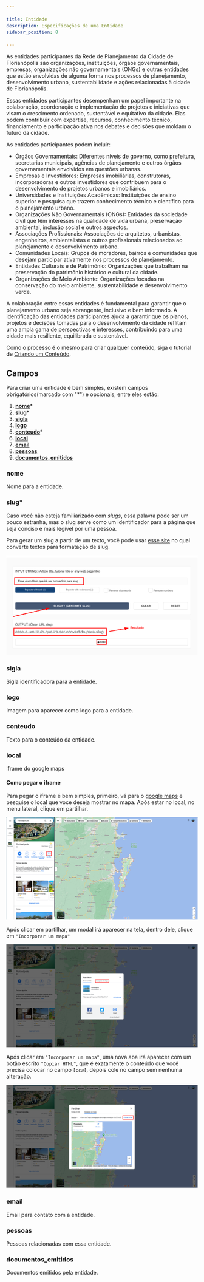 ```yaml
---

title: Entidade
description: Especificações de uma Entidade
sidebar_position: 8

---
```


As entidades participantes da Rede de Planejamento da Cidade de Florianópolis são organizações, instituições, órgãos governamentais, empresas, organizações não governamentais (ONGs) e outras entidades que estão envolvidas de alguma forma nos processos de planejamento, desenvolvimento urbano, sustentabilidade e ações relacionadas à cidade de Florianópolis.

Essas entidades participantes desempenham um papel importante na colaboração, coordenação e implementação de projetos e iniciativas que visam o crescimento ordenado, sustentável e equitativo da cidade. Elas podem contribuir com expertise, recursos, conhecimento técnico, financiamento e participação ativa nos debates e decisões que moldam o futuro da cidade.

As entidades participantes podem incluir:

- Órgãos Governamentais: Diferentes níveis de governo, como prefeitura, secretarias municipais, agências de planejamento e outros órgãos governamentais envolvidos em questões urbanas.
- Empresas e Investidores: Empresas imobiliárias, construtoras, incorporadoras e outros investidores que contribuem para o desenvolvimento de projetos urbanos e imobiliários.
- Universidades e Instituições Acadêmicas: Instituições de ensino superior e pesquisa que trazem conhecimento técnico e científico para o planejamento urbano.
- Organizações Não Governamentais (ONGs): Entidades da sociedade civil que têm interesses na qualidade de vida urbana, preservação ambiental, inclusão social e outros aspectos.
- Associações Profissionais: Associações de arquitetos, urbanistas, engenheiros, ambientalistas e outros profissionais relacionados ao planejamento e desenvolvimento urbano.
- Comunidades Locais: Grupos de moradores, bairros e comunidades que desejam participar ativamente nos processos de planejamento.
- Entidades Culturais e de Patrimônio: Organizações que trabalham na preservação do patrimônio histórico e cultural da cidade.
- Organizações de Meio Ambiente: Organizações focadas na conservação do meio ambiente, sustentabilidade e desenvolvimento verde.

A colaboração entre essas entidades é fundamental para garantir que o planejamento urbano seja abrangente, inclusivo e bem informado. A identificação das entidades participantes ajuda a garantir que os planos, projetos e decisões tomadas para o desenvolvimento da cidade reflitam uma ampla gama de perspectivas e interesses, contribuindo para uma cidade mais resiliente, equilibrada e sustentável.

Como o processo é o mesmo para criar qualquer conteúdo, siga o tutorial de [Criando um Conteúdo](/docs/gestao-de-conteudo/gestao-de-conteudo/criando.md).

## Campos

Para criar uma entidade é bem simples, existem campos obrigatórios(marcado com "*") e opcionais, entre eles estão:

1. [__nome__](#nome)*
2. [__slug__](#slug)*
3. [__sigla__](#sigla)
4. [__logo__](#logo)
5. [__conteudo__](#conteudo)*
6. [__local__](#local)
7. [__email__](#email)
8. [__pessoas__](#pessoas)
9. [__documentos_emitidos__](#documentos_emitidos)

### nome

Nome para a entidade.

### slug*

Caso você não esteja familiarizado com _slugs_, essa palavra pode ser um pouco estranha, mas o slug serve como um identificador para a página que seja conciso e mais legível por uma pessoa.

Para gerar um slug a partir de um texto, você pode usar [esse site](https://slugify.online/) no qual converte textos para formatação de slug.

![Alt](images/generating-slug.png)

### sigla

Sigla identificadora para a entidade.

### logo

Imagem para aparecer como logo para a entidade.

### conteudo

Texto para o conteúdo da entidade.

### local

iframe do google maps

#### Como pegar o iframe

Para pegar o iframe é bem simples, primeiro, vá para o [google maps](https://maps.google.com) e pesquise o local que voce deseja mostrar no mapa. Após estar no local, no menu lateral, clique em partilhar.

![Alt text](images/maps.png)

Após clicar em partilhar, um modal irá aparecer na tela, dentro dele, clique em `"Incorporar um mapa"`

![Alt text](images/maps-1.png)

Após clicar em `"Incorporar um mapa"`, uma nova aba irá aparecer com um botão escrito `"Copiar HTML"`, que é exatamente o conteúdo que você precisa colocar no campo _`local`_, depois cole no campo sem nenhuma alteração.

![Alt text](images/maps-2.png)

### email

Email para contato com a entidade.

### pessoas

Pessoas relacionadas com essa entidade.

### documentos_emitidos

Documentos emitidos pela entidade.
